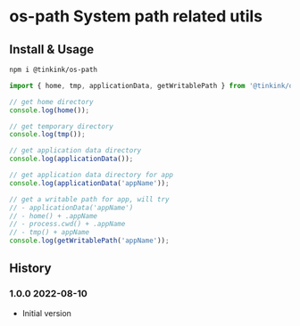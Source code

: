 # os-path System path related utils

## Install & Usage

```sh
npm i @tinkink/os-path
```

```typescript
import { home, tmp, applicationData, getWritablePath } from '@tinkink/os-path';

// get home directory
console.log(home());

// get temporary directory
console.log(tmp());

// get application data directory
console.log(applicationData());

// get application data directory for app
console.log(applicationData('appName'));

// get a writable path for app, will try
// - applicationData('appName')
// - home() + .appName
// - process.cwd() + .appName
// - tmp() + appName
console.log(getWritablePath('appName'));
```

## History

### 1.0.0 2022-08-10

- Initial version
